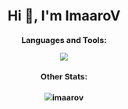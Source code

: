 <h1 align="center">Hi 👋, I'm ImaaroV</h1>

<h3 align="center">Languages and Tools:</h3>

<p align="center"><img align="center" src="https://github-readme-stats.vercel.app/api/top-langs/?username=imaarov&hide=html,TSQL,CSS,PLSQL,SCSS,Jupyter%20Notebook&layout=compact&count_private=true&langs_count=8&theme=transparent&hide_border=true&icon_color=F8D866" /></p>
<h3 align="center"> Other Stats: <h3>


<p align="center"><img align="center" src="https://streak-stats.demolab.com?user=imaarov&theme=horizon&stroke=0300DD&border=white&ring=0520DD&fire=DD2727&currStreakNum=1300DD&sideNums=0500DD&sideLabels=DD2727&currStreakLabel=DD2727&dates=DD7676&background=DDDDDD00" alt="imaarov" /></p>
